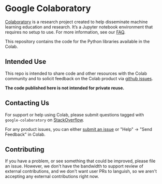 # Google Colaboratory

[Colaboratory](https://colab.research.google.com) is a research project created
to help disseminate machine learning education and research. It’s a Jupyter
notebook environment that requires no setup to use. For more information, see
our [FAQ](https://research.google.com/colaboratory/faq.html).

This repository contains the code for the Python libraries available in the
Colab.

## Intended Use

This repo is intended to share code and other resources with the Colab community
and to solicit feedback on the Colab product via
[github issues](https://github.com/googlecolab/colabtools/issues).

**The code published here is not intended for private reuse.**

## Contacting Us

For support or help using Colab, please submit questions tagged with
`google-colaboratory` on
[StackOverflow](https://stackoverflow.com/questions/tagged/google-colaboratory).

For any product issues, you can either
[submit an issue](https://github.com/googlecolab/colabtools/issues) or "Help" ->
"Send Feedback" in Colab.

## Contributing

If you have a problem, or see something that could be improved, please file an
issue. However, we don't have the bandwidth to support review of external
contributions, and we don't want user PRs to languish, so we aren't accepting
any external contributions right now.
